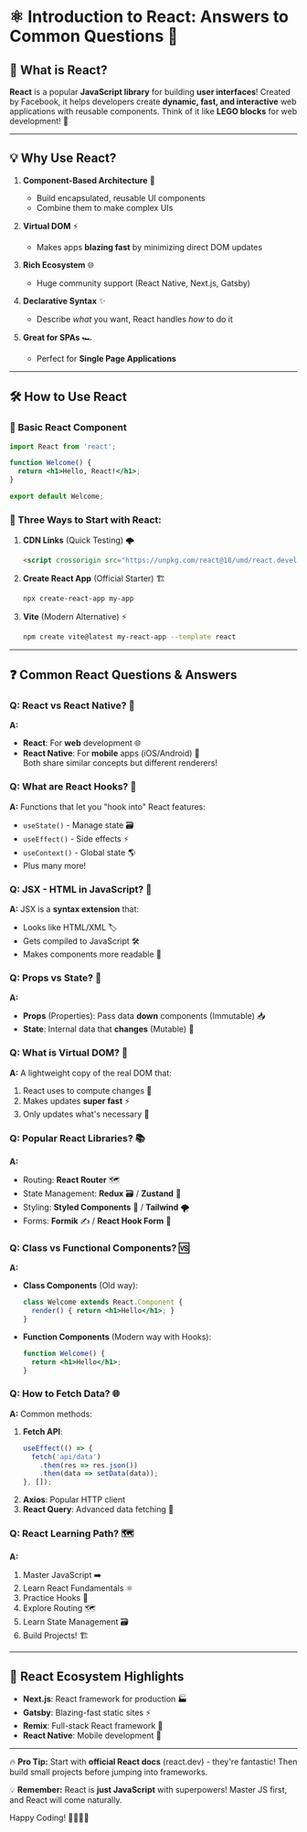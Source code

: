 # ⚛️ Introduction to React: Answers to Common Questions 🚀

## 🤔 What is React?

**React** is a popular **JavaScript library** for building **user interfaces**! Created by Facebook, it helps developers create **dynamic, fast, and interactive** web applications with reusable components. Think of it like **LEGO blocks** for web development! 🧱

---

## 💡 Why Use React?

1. **Component-Based Architecture** 🧩  
   - Build encapsulated, reusable UI components
   - Combine them to make complex UIs

2. **Virtual DOM** ⚡  
   - Makes apps **blazing fast** by minimizing direct DOM updates

3. **Rich Ecosystem** 🌐  
   - Huge community support (React Native, Next.js, Gatsby)

4. **Declarative Syntax** ✨  
   - Describe *what* you want, React handles *how* to do it

5. **Great for SPAs** 🏎️  
   - Perfect for **Single Page Applications**

---

## 🛠️ How to Use React

### 📜 Basic React Component
```jsx
import React from 'react';

function Welcome() {
  return <h1>Hello, React!</h1>;
}

export default Welcome;
```

### 🔧 Three Ways to Start with React:
1. **CDN Links** (Quick Testing) 🌩️  
   ```html
   <script crossorigin src="https://unpkg.com/react@18/umd/react.development.js"></script>
   ```

2. **Create React App** (Official Starter) 🏗️  
   ```bash
   npx create-react-app my-app
   ```

3. **Vite** (Modern Alternative) ⚡  
   ```bash
   npm create vite@latest my-react-app --template react
   ```

---

## ❓ Common React Questions & Answers

### Q: React vs React Native? 📱
**A:**  
- **React**: For **web** development 🌐  
- **React Native**: For **mobile** apps (iOS/Android) 📱  
Both share similar concepts but different renderers!

### Q: What are React Hooks? 🎣  
**A:** Functions that let you "hook into" React features:  
- `useState()` - Manage state 🗃️  
- `useEffect()` - Side effects ⚡  
- `useContext()` - Global state 🌎  
- Plus many more!

### Q: JSX - HTML in JavaScript? 🤯  
**A:** JSX is a **syntax extension** that:  
- Looks like HTML/XML 🏷️  
- Gets compiled to JavaScript 🛠️  
- Makes components more readable 👀  

### Q: Props vs State? 🔄  
**A:**  
- **Props** (Properties): Pass data **down** components (Immutable) 📥  
- **State**: Internal data that **changes** (Mutable) 🔄  

### Q: What is Virtual DOM? 👻  
**A:** A lightweight copy of the real DOM that:  
1. React uses to compute changes 🔄  
2. Makes updates **super fast** ⚡  
3. Only updates what's necessary 🎯  

### Q: Popular React Libraries? 📚  
**A:**  
- Routing: **React Router** 🗺️  
- State Management: **Redux** 🗃️ / **Zustand** 🐻  
- Styling: **Styled Components** 💅 / **Tailwind** 🌪️  
- Forms: **Formik** ✍️ / **React Hook Form** 🎣  

### Q: Class vs Functional Components? 🆚  
**A:**  
- **Class Components** (Old way):  
  ```jsx
  class Welcome extends React.Component {
    render() { return <h1>Hello</h1>; }
  }
  ```
- **Function Components** (Modern way with Hooks):  
  ```jsx
  function Welcome() {
    return <h1>Hello</h1>;
  }
  ```

### Q: How to Fetch Data? 🌐  
**A:** Common methods:  
1. **Fetch API**:  
   ```jsx
   useEffect(() => {
     fetch('api/data')
       .then(res => res.json())
       .then(data => setData(data));
   }, []);
   ```
2. **Axios**: Popular HTTP client  
3. **React Query**: Advanced data fetching 🔄  

### Q: React Learning Path? 🗺️  
**A:**  
1. Master JavaScript ➡️  
2. Learn React Fundamentals ⚛️  
3. Practice Hooks 🎣  
4. Explore Routing 🗺️  
5. Learn State Management 🗃️  
6. Build Projects! 🏗️  

---

## 🚀 React Ecosystem Highlights

- **Next.js**: React framework for production 🏭  
- **Gatsby**: Blazing-fast static sites ⚡  
- **Remix**: Full-stack React framework 🥞  
- **React Native**: Mobile development 📱  

---

🔥 **Pro Tip:** Start with **official React docs** (react.dev) - they're fantastic! Then build small projects before jumping into frameworks.  

💡 **Remember:** React is **just JavaScript** with superpowers! Master JS first, and React will come naturally.  

Happy Coding! 👨‍💻👩‍💻